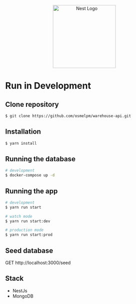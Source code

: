 <p align="center">
  <a href="http://nestjs.com/" target="blank"><img src="https://nestjs.com/img/logo-small.svg" width="200" alt="Nest Logo" /></a>
</p>

[circleci-image]: https://img.shields.io/circleci/build/github/nestjs/nest/master?token=abc123def456
[circleci-url]: https://circleci.com/gh/nestjs/nest

# Run in Development

## Clone repository

```bash
$ git clone https://github.com/osmelpm/warehouse-api.git
```

## Installation

```bash
$ yarn install
```

## Running the database

```bash
# development
$ docker-compose up -d
```

## Running the app

```bash
# development
$ yarn run start

# watch mode
$ yarn run start:dev

# production mode
$ yarn run start:prod
```

## Seed database

GET http://localhost:3000/seed

## Stack

- NestJs
- MongoDB
